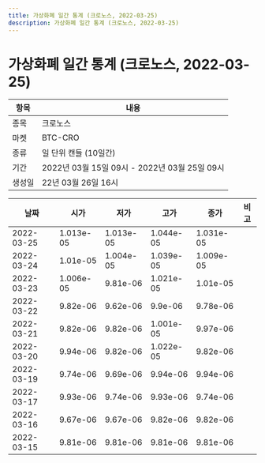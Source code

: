 ```yaml
---
title: 가상화폐 일간 통계 (크로노스, 2022-03-25)
description: 가상화폐 일간 통계 (크로노스, 2022-03-25)
---
```


가상화폐 일간 통계 (크로노스, 2022-03-25)
===

|항목|내용|
|--|--|
|종목|크로노스|
|마켓|BTC-CRO|
|종류|일 단위 캔들 (10일간)|
|기간|2022년 03월 15일 09시 - 2022년 03월 25일 09시|
|생성일|22년 03월 26일 16시|


|날짜|시가|저가|고가|종가|비고|
|--|--|--|--|--|--|
|2022-03-25|1.013e-05|1.013e-05|1.044e-05|1.031e-05|    |
|2022-03-24|1.01e-05|1.004e-05|1.039e-05|1.009e-05|    |
|2022-03-23|1.006e-05|9.81e-06|1.021e-05|1.01e-05|    |
|2022-03-22|9.82e-06|9.62e-06|9.9e-06|9.78e-06|    |
|2022-03-21|9.82e-06|9.82e-06|1.001e-05|9.97e-06|    |
|2022-03-20|9.94e-06|9.82e-06|1.022e-05|9.82e-06|    |
|2022-03-19|9.74e-06|9.69e-06|9.94e-06|9.94e-06|    |
|2022-03-17|9.93e-06|9.74e-06|9.93e-06|9.74e-06|    |
|2022-03-16|9.67e-06|9.67e-06|9.82e-06|9.82e-06|    |
|2022-03-15|9.81e-06|9.81e-06|9.81e-06|9.81e-06|    |
